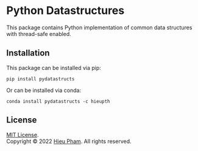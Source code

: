 # Python Datastructures
This package contains Python implementation of common data structures with thread-safe enabled.
## Installation
This package can be installed via pip:
```shell
pip install pydatastructs
```
Or can be installed via conda:
```shell
conda install pydatastructs -c hieupth
```
## License
[MIT License](https://github.com/hieupth/pydatastructs/blob/main/LICENSE).<br>
Copyright &copy; 2022 [Hieu Pham](https://github.com/hieupth). All rights reserved.